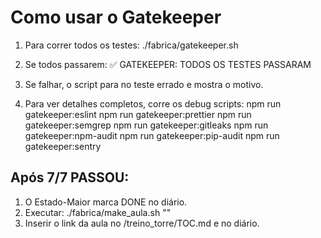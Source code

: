 # Como usar o Gatekeeper

1. Para correr todos os testes:
   ./fabrica/gatekeeper.sh

2. Se todos passarem:
   ✅ GATEKEEPER: TODOS OS TESTES PASSARAM

3. Se falhar, o script para no teste errado e mostra o motivo.

4. Para ver detalhes completos, corre os debug scripts:
   npm run gatekeeper:eslint
   npm run gatekeeper:prettier
   npm run gatekeeper:semgrep
   npm run gatekeeper:gitleaks
   npm run gatekeeper:npm-audit
   npm run gatekeeper:pip-audit
   npm run gatekeeper:sentry

## Após 7/7 PASSOU:

1. O Estado-Maior marca DONE no diário.
2. Executar:
   ./fabrica/make_aula.sh <ID> <Mxx> <Eyy> <Tzzz> <slug> "<tags>"
3. Inserir o link da aula no /treino_torre/TOC.md e no diário.
